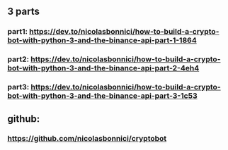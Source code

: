 ## 3 parts
### part1: https://dev.to/nicolasbonnici/how-to-build-a-crypto-bot-with-python-3-and-the-binance-api-part-1-1864
### part2: https://dev.to/nicolasbonnici/how-to-build-a-crypto-bot-with-python-3-and-the-binance-api-part-2-4eh4
### part3: https://dev.to/nicolasbonnici/how-to-build-a-crypto-bot-with-python-3-and-the-binance-api-part-3-1c53

## github:
### https://github.com/nicolasbonnici/cryptobot